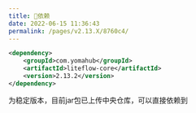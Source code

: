 ```yaml
---
title: 🧬依赖
date: 2022-06-15 11:36:43
permalink: /pages/v2.13.X/8760c4/
---
```


```xml
<dependency>
	<groupId>com.yomahub</groupId>
    <artifactId>liteflow-core</artifactId>
	<version>2.13.2</version>
</dependency>
```
为稳定版本，目前jar包已上传中央仓库，可以直接依赖到